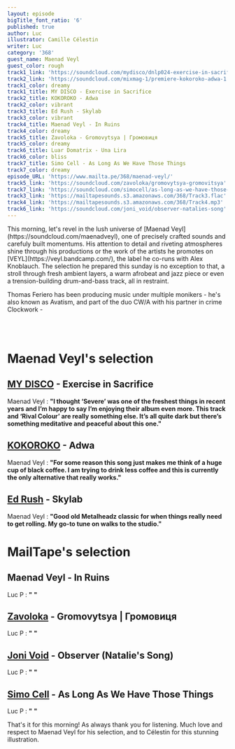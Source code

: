 ```yaml
---
layout: episode
bigTitle_font_ratio: '6'
published: true
author: Luc
illustrator: Camille Célestin
writer: Luc
category: '368'
guest_name: Maenad Veyl
guest_color: rough
track1_link: 'https://soundcloud.com/mydisco/dnlp024-exercise-in-sacrifice'
track2_link: 'https://soundcloud.com/mixmag-1/premiere-kokoroko-adwa-1'
track1_color: dreamy
track1_title: MY DISCO - Exercise in Sacrifice
track2_title: KOKOROKO - Adwa
track2_color: vibrant
track3_title: Ed Rush - Skylab
track3_color: vibrant
track4_title: Maenad Veyl - In Ruins
track4_color: dreamy
track5_title: Zavoloka - Gromovytsya | Громовиця
track5_color: dreamy
track6_title: Luar Domatrix - Una Lira
track6_color: bliss
track7_title: Simo Cell - As Long As We Have Those Things
track7_color: dreamy
episode_URL: 'https://www.mailta.pe/368/maenad-veyl/'
track5_link: 'https://soundcloud.com/zavoloka/gromovytsya-gromovitsya'
track7_link: 'https://soundcloud.com/simocell/as-long-as-we-have-those-things-livity-sound'
track3_link: 'https://mailtapesounds.s3.amazonaws.com/368/Track3.flac'
track4_link: 'https://mailtapesounds.s3.amazonaws.com/368/Track4.mp3'
track6_link: 'https://soundcloud.com/joni_void/observer-natalies-song'
---
```



<p id="introduction"> This morning, let's revel in the lush universe of [Maenad Veyl](https://soundcloud.com/maenadveyl), one of precisely crafted sounds and carefuly built momentums. His attention to detail and riveting atmospheres shine through his productions or the work of the artists he promotes on [VEYL](https://veyl.bandcamp.com/), the label he co-runs with Alex Knoblauch. The selection he prepared this sunday is no exception to that, a stroll through fresh ambient layers, a warm afrobeat and jazz piece or even a trension-building drum-and-bass track, all in restraint.
  
Thomas Feriero has been producing music under multiple monikers - he's also known as Avatism, and part of the duo CW/A with his partner in crime Clockwork - 
  
<br><br>

</p>


# Maenad Veyl's selection


## [MY DISCO](https://soundcloud.com/mydisco) - Exercise in Sacrifice
Maenad Veyl : **"**I thought ‘Severe’ was one of the freshest things in recent years and I’m happy to say I’m enjoying their album even more. This track and ‘Rival Colour’ are really something else. It’s all quite dark but there’s something meditative and peaceful about this one.**"**

## [KOKOROKO](https://www.facebook.com/kokorokomusic/) - Adwa
Maenad Veyl : **"**For some reason this song just makes me think of a huge cup of black coffee. I am trying to drink less coffee and this is currently the only alternative that really works.**"**

## [Ed Rush](https://soundcloud.com/edrush) - Skylab
Maenad Veyl : **"**Good old Metalheadz classic for when things really need to get rolling. My go-to tune on walks to the studio.**"**


# MailTape's selection

## Maenad Veyl - In Ruins
Luc P : **"** **"**

## [Zavoloka](https://soundcloud.com/zavoloka) - Gromovytsya | Громовиця
Luc P : **"**  **"**

## [Joni Void](https://jonivoid.bandcamp.com/) - Observer (Natalie's Song)
Luc P : **"**  **"**

## [Simo Cell](https://soundcloud.com/simocell) - As Long As We Have Those Things 
Luc P : **"**  **"**


<p id="outroduction">That's it for this morning! As always thank you for listening. Much love and respect to Maenad Veyl for his selection, and to Célestin for this stunning illustration. </p>
